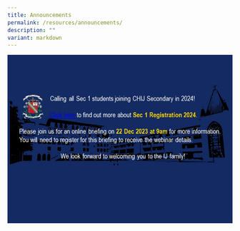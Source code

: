 ```yaml
---
title: Announcements
permalink: /resources/announcements/
description: ""
variant: markdown
---
```

<a href="https://form.gov.sg/655f0519ec516c001234cd48">  
<img src="/images/sec1reg2024.jpeg">  
	</a>